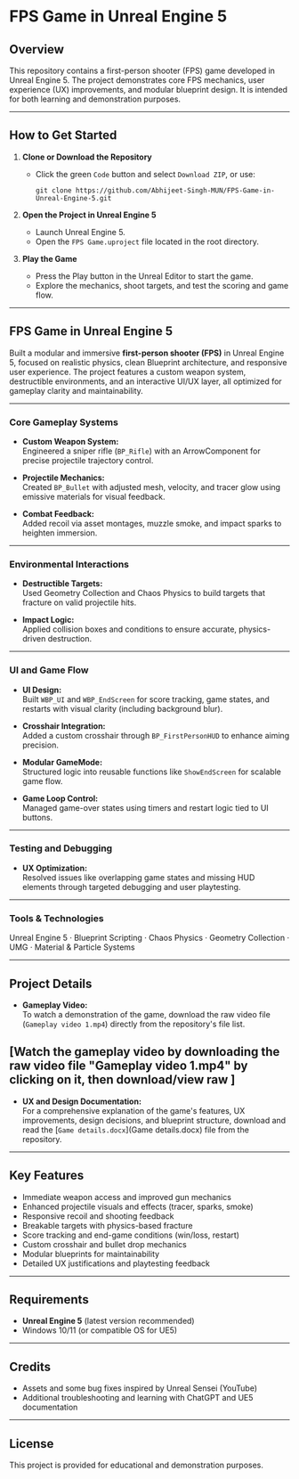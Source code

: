 # FPS Game in Unreal Engine 5

## Overview

This repository contains a first-person shooter (FPS) game developed in Unreal Engine 5. The project demonstrates core FPS mechanics, user experience (UX) improvements, and modular blueprint design. It is intended for both learning and demonstration purposes.

---

## How to Get Started

1. **Clone or Download the Repository**
   - Click the green `Code` button and select `Download ZIP`, or use:
     ```
     git clone https://github.com/Abhijeet-Singh-MUN/FPS-Game-in-Unreal-Engine-5.git
     ```

2. **Open the Project in Unreal Engine 5**
   - Launch Unreal Engine 5.
   - Open the `FPS Game.uproject` file located in the root directory.

3. **Play the Game**
   - Press the Play button in the Unreal Editor to start the game.
   - Explore the mechanics, shoot targets, and test the scoring and game flow.

---

## FPS Game in Unreal Engine 5

Built a modular and immersive **first-person shooter (FPS)** in Unreal Engine 5, focused on realistic physics, clean Blueprint architecture, and responsive user experience. The project features a custom weapon system, destructible environments, and an interactive UI/UX layer, all optimized for gameplay clarity and maintainability.

---

### Core Gameplay Systems

- **Custom Weapon System:**  
  Engineered a sniper rifle (`BP_Rifle`) with an ArrowComponent for precise projectile trajectory control.

- **Projectile Mechanics:**  
  Created `BP_Bullet` with adjusted mesh, velocity, and tracer glow using emissive materials for visual feedback.

- **Combat Feedback:**  
  Added recoil via asset montages, muzzle smoke, and impact sparks to heighten immersion.

---

### Environmental Interactions

- **Destructible Targets:**  
  Used Geometry Collection and Chaos Physics to build targets that fracture on valid projectile hits.

- **Impact Logic:**  
  Applied collision boxes and conditions to ensure accurate, physics-driven destruction.

---

### UI and Game Flow

- **UI Design:**  
  Built `WBP_UI` and `WBP_EndScreen` for score tracking, game states, and restarts with visual clarity (including background blur).

- **Crosshair Integration:**  
  Added a custom crosshair through `BP_FirstPersonHUD` to enhance aiming precision.

- **Modular GameMode:**  
  Structured logic into reusable functions like `ShowEndScreen` for scalable game flow.

- **Game Loop Control:**  
  Managed game-over states using timers and restart logic tied to UI buttons.

---

### Testing and Debugging

- **UX Optimization:**  
  Resolved issues like overlapping game states and missing HUD elements through targeted debugging and user playtesting.

---

### Tools & Technologies

Unreal Engine 5 · Blueprint Scripting · Chaos Physics · Geometry Collection · UMG · Material & Particle Systems

---

## Project Details

- **Gameplay Video:**  
  To watch a demonstration of the game, download the raw video file (`Gameplay video 1.mp4`) directly from the repository's file list.  
 
##  [Watch the gameplay video by downloading the raw video file "Gameplay video 1.mp4" by clicking on it, then download/view raw ]


- **UX and Design Documentation:**  
  For a comprehensive explanation of the game's features, UX improvements, design decisions, and blueprint structure, download and read the [`Game details.docx`](Game details.docx) file from the repository.

---

## Key Features

- Immediate weapon access and improved gun mechanics
- Enhanced projectile visuals and effects (tracer, sparks, smoke)
- Responsive recoil and shooting feedback
- Breakable targets with physics-based fracture
- Score tracking and end-game conditions (win/loss, restart)
- Custom crosshair and bullet drop mechanics
- Modular blueprints for maintainability
- Detailed UX justifications and playtesting feedback

---

## Requirements

- **Unreal Engine 5** (latest version recommended)
- Windows 10/11 (or compatible OS for UE5)

---

## Credits

- Assets and some bug fixes inspired by Unreal Sensei (YouTube)
- Additional troubleshooting and learning with ChatGPT and UE5 documentation

---

## License

This project is provided for educational and demonstration purposes. 

